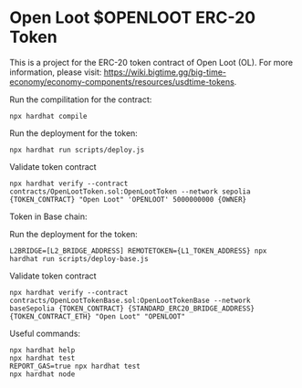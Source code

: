 
# Open Loot $OPENLOOT ERC-20 Token

This is a project for the ERC-20 token contract of Open Loot (OL).
For more information, please visit: https://wiki.bigtime.gg/big-time-economy/economy-components/resources/usdtime-tokens.

Run the compilitation for the contract:

```shell
npx hardhat compile
```

Run the deployment for the token:

```shell
npx hardhat run scripts/deploy.js
```

Validate token contract
```shell
npx hardhat verify --contract contracts/OpenLootToken.sol:OpenLootToken --network sepolia {TOKEN_CONTRACT} "Open Loot" 'OPENLOOT' 5000000000 {OWNER}
```


Token in Base chain:

Run the deployment for the token:

```shell
L2BRIDGE=[L2_BRIDGE_ADDRESS] REMOTETOKEN={L1_TOKEN_ADDRESS} npx hardhat run scripts/deploy-base.js
```

Validate token contract
```shell
npx hardhat verify --contract contracts/OpenLootTokenBase.sol:OpenLootTokenBase --network baseSepolia {TOKEN_CONTRACT} {STANDARD_ERC20_BRIDGE_ADDRESS} {TOKEN_CONTRACT_ETH} "Open Loot" "OPENLOOT"
```

Useful commands:

```shell
npx hardhat help
npx hardhat test
REPORT_GAS=true npx hardhat test
npx hardhat node
```